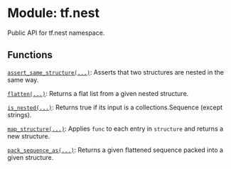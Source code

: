 <div itemscope itemtype="http://developers.google.com/ReferenceObject">
<meta itemprop="name" content="tf.nest" />
<meta itemprop="path" content="Stable" />
</div>

# Module: tf.nest

Public API for tf.nest namespace.

<!-- Placeholder for "Used in" -->


## Functions

[`assert_same_structure(...)`](../tf/nest/assert_same_structure.md): Asserts that two structures are nested in the same way.

[`flatten(...)`](../tf/nest/flatten.md): Returns a flat list from a given nested structure.

[`is_nested(...)`](../tf/nest/is_nested.md): Returns true if its input is a collections.Sequence (except strings).

[`map_structure(...)`](../tf/nest/map_structure.md): Applies `func` to each entry in `structure` and returns a new structure.

[`pack_sequence_as(...)`](../tf/nest/pack_sequence_as.md): Returns a given flattened sequence packed into a given structure.

